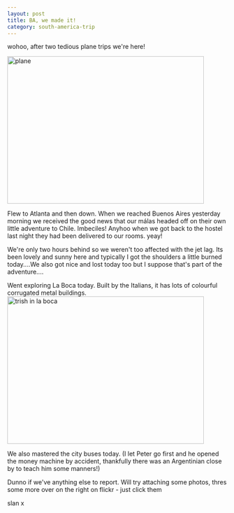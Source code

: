```yaml
---
layout: post
title: BA, we made it!
category: south-america-trip
---
```

wohoo, after two tedious plane trips we're here!

<a href="http://peterarmstrong.ie/wp-content/uploads/2008/11/pb101668.jpg"><img class="alignnone size-full wp-image-16" title="plane" src="http://peterarmstrong.ie/wp-content/uploads/2008/11/pb101668.jpg" alt="plane" width="450" height="337" /></a>

Flew to Atlanta and then down. When we reached Buenos Aires yesterday morning we received the good news that our málas headed off on their own little adventure to Chile. Imbeciles! Anyhoo when we got back to the hostel last night they had been delivered to our rooms. yeay!

We're only two hours behind so we weren't too affected with the jet lag. Its been lovely and sunny here and typically I got the shoulders a little burned today....We also got nice and lost today too but I suppose that's part of the adventure....

Went exploring La Boca today. Built by the Italians, it has lots of colourful corrugated metal buildings.<a href="http://peterarmstrong.ie/wp-content/uploads/2008/11/pb121695.jpg"><img class="alignnone size-full wp-image-15" title="trish in la boca" src="http://peterarmstrong.ie/wp-content/uploads/2008/11/pb121695.jpg" alt="trish in la boca" width="450" height="337" /></a>

We also mastered the city buses today. (I let Peter go first and he opened the money machine by accident, thankfully there was an Argentinian close by to teach him some manners!)

Dunno if we've anything else to report. Will try attaching some photos, thres some more over on the right on flickr - just click them

slan x
